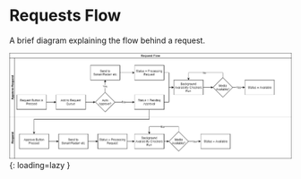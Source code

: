 # Requests Flow

A brief diagram explaining the flow behind a request.

![Request Flow](../assets/images/request_flow.png){: loading=lazy }
